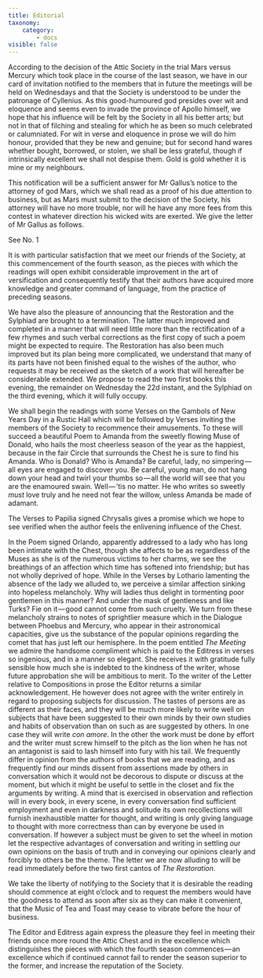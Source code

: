 ```yaml
---
title: Editorial
taxonomy:
    category:
        - docs
visible: false
---
```


According to the decision of the Attic Society in the trial Mars versus Mercury which took place in the course of the last season, we have in our card of invitation notified to the members that in future the meetings will be held on Wednesdays and that the Society is understood to be under the patronage of Cyllenius. As this good-humoured god presides over wit and eloquence and seems even to invade the province of Apollo himself, we hope that his influence will be felt by the Society in all his better arts; but not in that of filching and stealing for which he as been so much celebrated or calumniated. For wit in verse and eloquence in prose we will do him honour, provided that they be new and genuine; but for second hand wares whether bought, borrowed, or stolen, we shall be less grateful, though if intrinsically excellent we shall not despise them. Gold is gold whether it is mine or my neighbours.

This notification will be a sufficient answer for Mr Gallus’s notice to the attorney of god Mars, which we shall read as a proof of his due attention to business, but as Mars must submit to the decision of the Society, his attorney will have no more trouble, nor will he have any more fees from this contest in whatever direction his wicked wits are exerted. We give the letter of Mr Gallus as follows.

<span class="pencil">See No. 1</span>

It is with particular satisfaction that we meet our friends of the Society, at this commencement of the fourth season, as the pieces with which the readings will open exhibit considerable improvement in the art of versification and consequently testify that their authors have acquired more knowledge and greater command of language, from the practice of preceding seasons.

We have also the pleasure of announcing that the Restoration and the Sylphiad are brought to a termination. The latter much improved and completed in a manner that will need little more than the rectification of a few rhymes and such verbal corrections as the first copy of such a poem might be expected to require. The Restoration has also been much improved but its plan being more complicated, we understand that many of its parts have not been finished equal to the wishes of the author, who requests it may be received as the sketch of a work that will hereafter be considerable extended. We propose to read the two first books this evening, the remainder on Wednesday the 22d instant, and the Sylphiad on the third evening, which it will fully occupy.

We shall begin the readings with some Verses on the Gambols of New Years Day in a Rustic Hall which will be followed by Verses inviting the members of the Society to recommence their amusements. To these will succeed a beautiful Poem to Amanda from the sweetly flowing Muse of Donald, who hails the most cheerless season of the year as the happiest, because in the fair Circle that surrounds the Chest he is sure to find his Amanda. Who is Donald? Who is Amanda? Be careful, lady, no simpering — all eyes are engaged to discover you. Be careful, young man, do not hang down your head and twirl your thumbs so — all the world will see that you are the enamoured swain. Well — ’tis no matter. He who writes so sweetly *must* love truly and he need not fear the willow, unless Amanda be made of adamant.

The Verses to Papilia signed Chrysalis gives a promise which we hope to see verified when the author feels the enlivening influence of the Chest.

In the Poem signed Orlando, apparently addressed to a lady who has long been intimate with the Chest, though she affects to be as regardless of the Muses as she is of the numerous victims to her charms, we see the breathings of an affection which time has softened into friendship; but has not wholly deprived of hope. While in the Verses by Lothario lamenting the absence of the lady we alluded to, we perceive a similar affection sinking into hopeless melancholy. Why will ladies thus delight in tormenting poor gentlemen in this manner? And under the mask of gentleness and like Turks? Fie on it — good cannot come from such cruelty. We turn from these melancholy strains to notes of sprightlier measure which in the Dialogue between Phoebus and Mercury, who appear in their astronomical capacities, give us the substance of the popular opinions regarding the comet that has just left our hemisphere. In the poem entitled *The Meeting* we admire the handsome compliment which is paid to the Editress in verses so ingenious, and in a manner so elegant. She receives it with gratitude fully sensible how much she is indebted to the kindness of the writer, whose future approbation she will be ambitious to merit. To the writer of the Letter relative to Compositions in prose the Editor returns a similar acknowledgement. He however does not agree with the writer entirely in regard to proposing subjects for discussion. The tastes of persons are as different as their faces, and they will be much more likely to write well on subjects that have been suggested to their own minds by their own studies and habits of observation than on such as are suggested by others. In one case they will write *con amore*. In the other the work must be done by effort and the writer must screw himself to the pitch as the lion when he has not an antagonist is said to lash himself into fury with his tail. We frequently differ in opinion from the authors of books that we are reading, and as frequently find our minds dissent from assertions made by others in conversation which it would not be decorous to dispute or discuss at the moment, but which it might be useful to settle in the closet and fix the arguments by writing. A mind that is exercised in observation and reflection will in every book, in every scene, in every conversation find sufficient employment and even in darkness and solitude its own recollections will furnish inexhaustible matter for thought, and writing is only giving language to thought with more correctness than can by everyone be used in conversation. If however a subject must be given to set the wheel in motion let the respective advantages of conversation and writing in settling our own opinions on the basis of truth and in conveying our opinions clearly and forcibly to others be the theme. The letter we are now alluding to will be read immediately before the two first cantos of *The Restoration*.

We take the liberty of notifying to the Society that it is desirable the reading should commence at eight o’clock and to request the members would have the goodness to attend as soon after six as they can make it convenient, that the Music of Tea and Toast may cease to vibrate before the hour of business.

The Editor and Editress again express the pleasure they feel in meeting their friends once more round the Attic Chest and in the excellence which distinguishes the pieces with which the fourth season commences — an excellence which if continued cannot fail to render the season superior to the former, and increase the reputation of the Society.